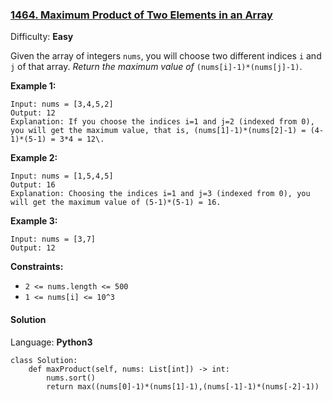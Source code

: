 ### [1464\. Maximum Product of Two Elements in an Array](https://leetcode.com/problems/maximum-product-of-two-elements-in-an-array/)

Difficulty: **Easy**

Given the array of integers `nums`, you will choose two different indices `i` and `j` of that array. _Return the maximum value of_ `(nums[i]-1)*(nums[j]-1)`.

**Example 1:**

```
Input: nums = [3,4,5,2]
Output: 12 
Explanation: If you choose the indices i=1 and j=2 (indexed from 0), you will get the maximum value, that is, (nums[1]-1)*(nums[2]-1) = (4-1)*(5-1) = 3*4 = 12\. 
```

**Example 2:**

```
Input: nums = [1,5,4,5]
Output: 16
Explanation: Choosing the indices i=1 and j=3 (indexed from 0), you will get the maximum value of (5-1)*(5-1) = 16.
```

**Example 3:**

```
Input: nums = [3,7]
Output: 12
```

**Constraints:**

*   `2 <= nums.length <= 500`
*   `1 <= nums[i] <= 10^3`


#### Solution

Language: **Python3**

```python3
class Solution:
    def maxProduct(self, nums: List[int]) -> int:
        nums.sort()
        return max((nums[0]-1)*(nums[1]-1),(nums[-1]-1)*(nums[-2]-1))
```